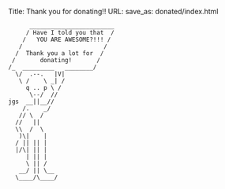 Title: Thank you for donating!!
URL: 
save_as: donated/index.html

```
      ________________________
     / Have I told you that  / 
    /   YOU ARE AWESOME?!!! /
   /                       /
  /  Thank you a lot for  /
 /       donating!       /
/_  _________   ________/
  \/  .--.   |V|
   \ /    \ _| /
     q .. p \ /
      \--/  //
jgs  __||__//
    /.    _/
   // \  /
  //   ||
  \\  /  \
   )\|    |
  / || || |
  |/\| || |
     | || |
     \ || /
   __/ || \__
  \____/\____/
```



